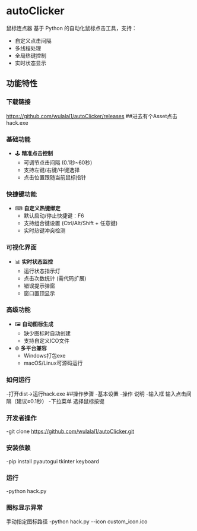 # autoClicker
鼠标连点器
基于 Python 的自动化鼠标点击工具，支持：
- 自定义点击间隔
- 多线程处理
- 全局热键控制
- 实时状态显示
## 功能特性
### 下载链接
https://github.com/wulalal1/autoClicker/releases
##进去有个Asset点击hack.exe
### 基础功能
- 🕹 **精准点击控制**
  - 可调节点击间隔 (0.1秒~60秒)
  - 支持左键/右键/中键选择
  - 点击位置跟随当前鼠标指针

### 快捷键功能
- ⌨ **自定义热键绑定**
  - 默认启动/停止快捷键：F6
  - 支持组合键设置 (Ctrl/Alt/Shift + 任意键)
  - 实时热键冲突检测

### 可视化界面
- 📊 **实时状态监控**
  - 运行状态指示灯
  - 点击次数统计 (需代码扩展)
  - 错误提示弹窗
  - 窗口置顶显示

### 高级功能
- 🖼 **自动图标生成**
  - 缺少图标时自动创建
  - 支持自定义ICO文件
- 🌐 **多平台兼容**
  - Windows打包exe
  - macOS/Linux可源码运行

### 如何运行
-打开dist->运行hack.exe
##操作步骤
    -基本设置
    -操作	说明
    -输入框	输入点击间隔（建议≥0.1秒）
    -下拉菜单	选择鼠标按键

### 开发者操作
-git clone https://github.com/wulalal1/autoClicker.git
### 安装依赖
-pip install pyautogui tkinter keyboard
### 运行
-python hack.py
### 图标显示异常
手动指定图标路径
-python hack.py --icon custom_icon.ico
